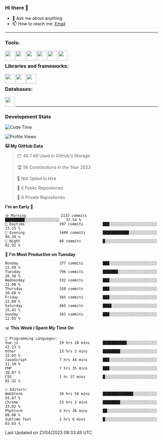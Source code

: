 ### Hi there 👋

- 💬 Ask me about anything
- 📫 How to reach me: [Email]

---

### Tools:
<img align='left' height="32" width="32" src="https://cdn.jsdelivr.net/npm/simple-icons@4.8.0/icons/phpstorm.svg" />
<img align='left' height="32" width="32" src="https://cdn.jsdelivr.net/npm/simple-icons@4.8.0/icons/webstorm.svg" />
<img align='left' height="32" width="32" src="https://cdn.jsdelivr.net/npm/simple-icons@4.8.0/icons/visualstudiocode.svg" />
<img align='left' height="32" width="32" src="https://cdn.jsdelivr.net/npm/simple-icons@4.8.0/icons/sublimetext.svg" />
<img align='left' height="32" width="32" src="https://cdn.jsdelivr.net/npm/simple-icons@4.8.0/icons/laragon.svg" />
<img align='left' height="32" width="32" src="https://cdn.jsdelivr.net/npm/simple-icons@4.8.0/icons/docker.svg" />
<br>

### Libraries and frameworks:
<img align='left' height="32" width="32" src="https://cdn.jsdelivr.net/npm/simple-icons@4.8.0/icons/laravel.svg" />
<img align='left' height="32" width="32" src="https://cdn.jsdelivr.net/npm/simple-icons@4.8.0/icons/vue-dot-js.svg" />
<img align='left' height="32" width="32" src="https://cdn.jsdelivr.net/npm/simple-icons@4.8.0/icons/jquery.svg" />
<br>

### Databases:
<img align='left' height="32" width="32" src="https://cdn.jsdelivr.net/npm/simple-icons@4.8.0/icons/mysql.svg" />
<br>

---
### Development Stats
<!--START_SECTION:waka-->
![Code Time](http://img.shields.io/badge/Code%20Time-1%2C429%20hrs%2011%20mins-blue)

![Profile Views](http://img.shields.io/badge/Profile%20Views-0-blue)

**🐱 My GitHub Data** 

> 📦 48.7 kB Used in GitHub's Storage 
 > 
> 🏆 56 Contributions in the Year 2023
 > 
> 🚫 Not Opted to Hire
 > 
> 📜 5 Public Repositories 
 > 
> 🔑 0 Private Repositories 
 > 
**I'm an Early 🐤** 

```text
🌞 Morning                1133 commits        █████████░░░░░░░░░░░░░░░░   37.54 % 
🌆 Daytime                397 commits         ███░░░░░░░░░░░░░░░░░░░░░░   13.15 % 
🌃 Evening                1400 commits        ████████████░░░░░░░░░░░░░   46.39 % 
🌙 Night                  88 commits          █░░░░░░░░░░░░░░░░░░░░░░░░   02.92 % 
```
📅 **I'm Most Productive on Tuesday** 

```text
Monday                   377 commits         ███░░░░░░░░░░░░░░░░░░░░░░   12.49 % 
Tuesday                  796 commits         ███████░░░░░░░░░░░░░░░░░░   26.38 % 
Wednesday                332 commits         ███░░░░░░░░░░░░░░░░░░░░░░   11.00 % 
Thursday                 320 commits         ███░░░░░░░░░░░░░░░░░░░░░░   10.60 % 
Friday                   365 commits         ███░░░░░░░░░░░░░░░░░░░░░░   12.09 % 
Saturday                 465 commits         ████░░░░░░░░░░░░░░░░░░░░░   15.41 % 
Sunday                   363 commits         ███░░░░░░░░░░░░░░░░░░░░░░   12.03 % 
```


📊 **This Week I Spent My Time On** 

```text
💬 Programming Languages: 
Vue.js                   29 hrs 28 mins      ███████████░░░░░░░░░░░░░░   42.23 % 
Other                    23 hrs 2 mins       ████████░░░░░░░░░░░░░░░░░   33.02 % 
JavaScript               7 hrs 44 mins       ███░░░░░░░░░░░░░░░░░░░░░░   11.10 % 
PHP                      7 hrs 35 mins       ███░░░░░░░░░░░░░░░░░░░░░░   10.87 % 
CSS                      1 hr 37 mins        █░░░░░░░░░░░░░░░░░░░░░░░░   02.32 % 

🔥 Editors: 
WebStorm                 38 hrs 59 mins      ██████████████░░░░░░░░░░░   55.87 % 
Chrome                   23 hrs 2 mins       ████████░░░░░░░░░░░░░░░░░   33.02 % 
PhpStorm                 5 hrs 38 mins       ██░░░░░░░░░░░░░░░░░░░░░░░   08.08 % 
Sublime Text             2 hrs 6 mins        █░░░░░░░░░░░░░░░░░░░░░░░░   03.03 % 
```


 Last Updated on 21/04/2023 09:33:45 UTC
<!--END_SECTION:waka-->

[huyviet]: https://huyviet.vn/
[EMAIl]: https://mail.google.com/mail/u/0/?fs=1&tf=cm&source=mailto&to=huynguyenviet0110@gmail.com
